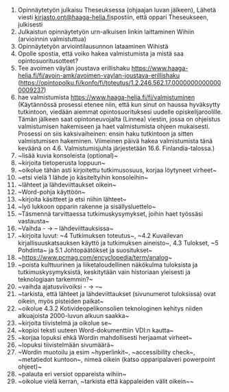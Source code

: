 1. Opinnäytetyön julkaisu Theseuksessa (ohjaajan luvan jälkeen)​, Lähetä viesti kirjasto.ont@haaga-helia.fi​ spostiin, että oppari Theseukseen, julkisesti
2. Julkaistun opinnäytetyön urn-alkuisen linkin laittaminen Wihiin (arvioinnin valmistuttua)​
3. Opinnäytetyön arviointilausunnon lataaminen Wihistä​
4. Opolle spostia, että voiko hakea valmistumista ja mistä saa opintosuoritusotteet?
5. Tee avoimen väylän joustava erillishaku https://www.haaga-helia.fi/fi/avoin-amk/avoimen-vaylan-joustava-erillishaku (https://opintopolku.fi/konfo/fi/toteutus/1.2.246.562.17.00000000000000009237)
6. hae valmistumista https://www.haaga-helia.fi/fi/valmistuminen (Käytännössä prosessi etenee niin, että kun sinut on haussa hyväksytty tutkintoon, viedään aiemmat opintosuorituksesi uudelle opiskelijaroolille. Tämän jälkeen saat opintoneuvojalta (Linnea) viestin, jossa on ohjeistus valmistumisen hakemiseen ja haet valmistumista ohjeen mukaisesti. Prosessi on siis kaksivaiheinen: ensin haku tutkintoon ja sitten valmistumisen hakeminen. Viimeinen päivä hakea valmistumista tänä keväänä on 4.6. Valmistumisjuhla järjestetään 16.6. Finlandia-talossa.)
7. ~lisää kuvia konsoleista (optional)~
10. ~kirjoita tietoperusta loppuun~
11. ~oikolue tähän asti kirjoitettu tutkimusosuus, korjaa löytyneet virheet~
12. ~etsi vielä 1 lähde jo käsiteltyihin konsoleihin~
13. ~lähteet ja lähdeviittaukset oikein~
14. ~Word-pohja käyttöön~
15. ~kirjoita käsitteet ja etsi niihin lähteet~
16. ~lyö lukkoon opparin rakenne ja sisällysluettelo~
17. ~Täsmennä tarvittaessa tutkimuskysymykset, joihin haet työssäsi vastausta~
18. ~Vaihda - -> –  lähdeviittauksissa~
19. ~kirjoita luvut: ~4 Tutkimuksen toteutus~, ~4.2 Kuvailevan kirjallisuuskatsauksen käyttö ja tutkimuksen aineisto~, 4.3 Tulokset, ~5 Pohdinta~ ja 5.1 Johtopäätökset ja suositukset~
20. ~https://www.pcmag.com/encyclopedia/term/analog~
21. ~poista kulttuurinen ja liiketaloudellinen näkökulma tuloksista ja tutkimuskysymyksistä, keskitytään vain historiaan yleisesti ja teknologiaan tarkemmin?~
22. ~vaihda ajatusviivoiksi - -> –~
23. ~tarkista, että lähteet ja lähdeviittaukset (sivunumerot tuloksissa) ovat oikein, myös pisteiden paikat~
24. ~oikolue 4.3.2 Kotivideopelikonsolien teknologinen kehitys niiden alkuajoista 2000-luvun alkuun saakka~
25. ~kirjoita tiivistelmä ja oikolue se~
1. ~kopioi teksti uuteen Word-dokumenttiin VDI:n kautta~
2. ~korjaa lopuksi ehkä Wordin mahdollisesti herjaamat virheet~
2. ~lopuksi tiivistelmään sivumäärä~
1. ~Wordin muotoilu ja esim ~hyperlinkit~, ~accessibility check~, ~metatiedot kuntoon~, nimeä oikein (katso opparipalaveri powerpoint ohjeet)~
2. ~palauta eri versiot oppareista wihiin~
3. ~oikolue vielä kerran, ~tarkista että kappaleiden välit oikein~~
